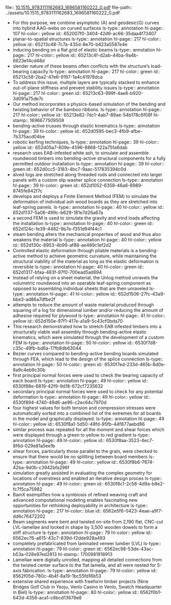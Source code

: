 file:: [10.1515_9783111162683_1696581160222_0.pdf](../assets/10.1515_9783111162683_1696581160222_0.pdf)
file-path:: ../assets/10.1515_9783111162683_1696581160222_0.pdf

- For this purpose, we combine asymptotic (A) and geodesic(G) curves into hybrid AAG-webs on curved surfaces
  ls-type:: annotation
  hl-page:: 107
  hl-color:: yellow
  id:: 652007f0-3404-42d9-ac66-35daa4f73407
- planar-to-spatial structures
  ls-type:: annotation
  hl-page:: 217
  hl-color:: yellow
  id:: 65213c48-7c7a-435d-8e70-b423a5587e4e
- inducing bending on a flat grid of elastic beams
  ls-type:: annotation
  hl-page:: 217
  hl-color:: yellow
  id:: 65213c4f-d2ab-44ba-9a4b-6623e14cd48d
- slender nature of these beams often conflicts with the structure’s load-bearing capacity
  ls-type:: annotation
  hl-page:: 217
  hl-color:: green
  id:: 65213c58-2ba2-47e6-9197-1a4c41978dca
- To address this issue, multiple layers are typically stacked to enhance out-of-plane stiffness and prevent stability issues
  ls-type:: annotation
  hl-page:: 217
  hl-color:: green
  id:: 65213c63-999f-4ae8-b920-3d091a75de7c
- Our method incorporates a physics-based simulation of the bending and twisting behavior of the bamboo ribbons.
  ls-type:: annotation
  hl-page:: 217
  hl-color:: yellow
  id:: 65213e82-7dc1-4ab7-89ae-54b178c6f08f
  hl-stamp:: 1696677509508
- bending-active trusses through elastic kinematics
  ls-type:: annotation
  hl-page:: 39
  hl-color:: yellow
  id:: 652d0595-bec3-4fb9-afbe-7b375acd04be
- robotic kerfing techniques,
  ls-type:: annotation
  hl-page:: 39
  hl-color:: yellow
  id:: 652d05a7-609e-4596-8868-122a75fa6dab
- research uses EAB-infested white ash, to simulate and assemble roundwood timbers into bending-active structural components for a fully permitted outdoor installation
  ls-type:: annotation
  hl-page:: 39
  hl-color:: green
  id:: 652d0cc5-3183-4bc7-9aac-517835394c0d
- alved logs are stretched along threaded rods and connected into larger panels with a custom slip washer splice connection
  ls-type:: annotation
  hl-page:: 39
  hl-color:: green
  id:: 652d1052-6358-46a6-8989-8745fe942f7c
- develops and deploys a Finite Element Method (FEM) to simulate the deformation of individual ash wood boards as they are stretched into leaf-spring panels.
  ls-type:: annotation
  hl-page:: 40
  hl-color:: yellow
  id:: 652d1137-5a06-499c-b629-181e7d26a67a
- a second FEM is used to simulate the gravity and wind loads affecting the installation
  ls-type:: annotation
  hl-page:: 40
  hl-color:: green
  id:: 652d124c-fe39-4482-9b7e-f351d94f44c1
- steam bending alters the mechanical properties of wood and thus also weakens the material 
  ls-type:: annotation
  hl-page:: 40
  hl-color:: yellow
  id:: 652d130c-8953-4b99-af88-ae489c1ef2d2
- Controlled elastic deformation through pliable materials is a bending-active method to achieve geometric curvature, while maintaining the structural viability of the material as long as the elastic deformation is reversible
  ls-type:: annotation
  hl-page:: 40
  hl-color:: green
  id:: 652d1317-bfaa-483f-97f0-700ead5ad694
- Instead of relying on a sheet material, the Unlog method unravels the volumetric roundwood into an operable leaf-spring component as opposed to assembling individual sheets that are then unraveled
  ls-type:: annotation
  hl-page:: 41
  hl-color:: yellow
  id:: 652d1506-27fc-43a9-bbe3-ad86a7dfbe2f
- attempts to reduce the amount of waste material produced through squaring of a log for dimensional lumber and/or reducing the amount of adhesive required for plywood
  ls-type:: annotation
  hl-page:: 41
  hl-color:: yellow
  id:: 652d150e-97f1-417e-a1a9-5c43cf0bda70
- This research demonstrated how to stretch EAB infested timbers into a structurally viable wall assembly through bending-active elastic kinematics, which were simulated through the development of a custom FEM
  ls-type:: annotation
  hl-page:: 50
  hl-color:: yellow
  id:: 6530f7d8-c35c-49fb-bd6a-17fb8db63044
- Bezier curves compared to bending-active bending boards simulated through FEA, which lead to the design of the splice connection
  ls-type:: annotation
  hl-page:: 50
  hl-color:: green
  id:: 6530f7ed-233d-465b-8d0e-8a9c4eb9c30b
- first principal normal forces were used to check the bearing capacity of each board 
  ls-type:: annotation
  hl-page:: 49
  hl-color:: yellow
  id:: 6530f88e-6819-42f9-9d18-672cf7235632
- secondary principal normal forces were used to check for any potential deformation 
  ls-type:: annotation
  hl-page:: 49
  hl-color:: yellow
  id:: 6530f894-4740-49d6-ae96-c2ec64c7970d
- four highest values for both tension and compression stresses were automatically sorted into a combined list of the extremes for all boards in the model and graphically displayed.
  ls-type:: annotation
  hl-page:: 49
  hl-color:: yellow
  id:: 6530f8a1-5d50-48fd-95fb-44f877aebd86
- similar process was repeated for all the moment and shear forces which were displayed through a green to yellow to red gradient
  ls-type:: annotation
  hl-page:: 49
  hl-color:: yellow
  id:: 6530f8aa-3523-4ec7-8f6d-029e81a5ee1b
- shear forces, particularly those parallel to the grain, were checked to ensure that there would be no splitting between board members
  ls-type:: annotation
  hl-page:: 49
  hl-color:: yellow
  id:: 6530f8b6-7674-42ba-9d0b-c3942bfa296f
- simulation greatly assisted in evaluating the complex geometry for locations of overstress and enabled an iterative design proces
  ls-type:: annotation
  hl-page:: 49
  hl-color:: green
  id:: 6530f8c1-2c58-4d9a-b8e2-fc7f5ca75982
- BamX exemplifies how a symbiosis of refined weaving craft and advanced computational modeling enables fascinating new opportunities for rethinking deployability in architecture
  ls-type:: annotation
  hl-page:: 217
  hl-color:: blue
  id:: 6562e5f6-0423-4eae-a9f7-dd6c76472202
- Beam segments were bent and twisted on-site from 2,190 flat, CNC-cut LVL-lamellae and locked in shape by 3,500 wooden dowels to form a stiff structure
  ls-type:: annotation
  hl-page:: 79
  hl-color:: yellow
  id:: 6562ec76-a615-43c7-839d-f2dde928a493
- completely prefabricated from laminated veneer lumber (LVL)
  ls-type:: annotation
  hl-page:: 79
  hl-color:: green
  id:: 6562ec98-53de-43ac-b53a-028e97ed2813
  hl-stamp:: 1700981918913
- Lamellae were digitally unrolled, mapping all detailed connections from the twisted center surface to the flat lamella, and all were nested for 5-axis fabrication.
  ls-type:: annotation
  hl-page:: 79
  hl-color:: yellow
  id:: 6562f05d-780c-4b4f-8a19-1bc55fd16b53
- extensive shared experience with freeform timber projects (Nine Bridges Golf Club in Yeoju, Venlo Casino in Venlo, Swatch Headquarter in Biel)
  ls-type:: annotation
  hl-page:: 80
  hl-color:: yellow
  id:: 6562f0b1-643d-4356-aca1-c8bcd13678e8